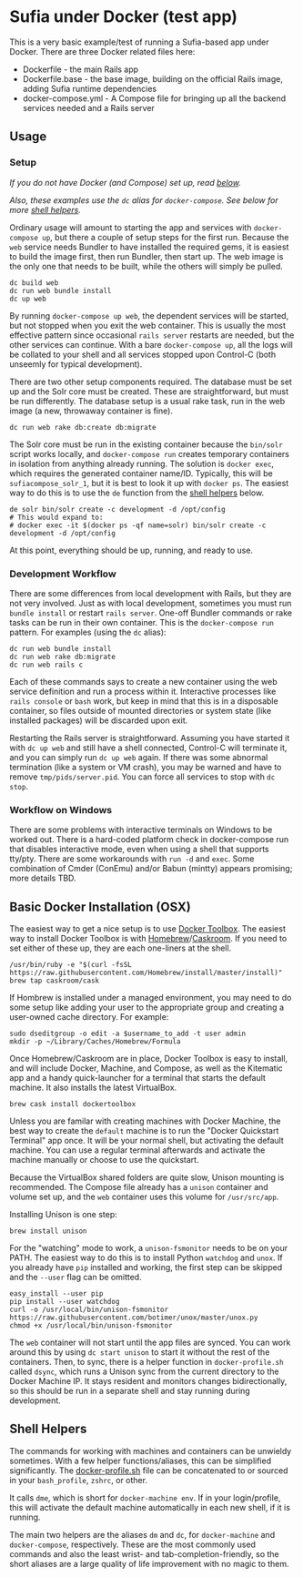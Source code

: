 # Sufia under Docker (test app)

This is a very basic example/test of running a Sufia-based app under Docker.
There are three Docker related files here:

 * Dockerfile - the main Rails app
 * Dockerfile.base - the base image, building on the official Rails image,
   adding Sufia runtime dependencies
 * docker-compose.yml - A Compose file for bringing up all the backend services
   needed and a Rails server

## Usage

### Setup

_If you do not have Docker (and Compose) set up, read [below](#basic-docker-installation-osx)._

_Also, these examples use the `dc` alias for `docker-compose`. See
below for more [shell helpers](#shell-helpers)._

Ordinary usage will amount to starting the app and services with
`docker-compose up`, but there a couple of setup steps for the first run. Because
the `web` service needs Bundler to have installed the required gems, it is easiest
to build the image first, then run Bundler, then start up. The web image is the
only one that needs to be built, while the others will simply be pulled.

```
dc build web
dc run web bundle install
dc up web
```

By running `docker-compose up web`, the dependent services will be started, but
not stopped when you exit the web container. This is usually the most effective
pattern since occasional `rails server` restarts are needed, but the other
services can continue. With a bare `docker-compose up`, all the logs will be
collated to your shell and all services stopped upon Control-C (both unseemly
for typical development).

There are two other setup components required. The database must be set up and
the Solr core must be created. These are straightforward, but must be run
differently. The database setup is a usual rake task, run in the web image (a
new, throwaway container is fine).

```
dc run web rake db:create db:migrate
```

The Solr core must be run in the existing container because the `bin/solr`
script works locally, and `docker-compose run` creates temporary containers in
isolation from anything already running. The solution is `docker exec`, which
requires the generated container name/ID. Typically, this will be
`sufiacompose_solr_1`, but it is best to look it up with `docker ps`. The
easiest way to do this is to use the `de` function from the [shell helpers](#shell-helpers)
below.

```
de solr bin/solr create -c development -d /opt/config
# This would expand to:
# docker exec -it $(docker ps -qf name=solr) bin/solr create -c development -d /opt/config
```

At this point, everything should be up, running, and ready to use.

### Development Workflow

There are some differences from local development with Rails, but they are not
very involved. Just as with local development, sometimes you must run `bundle
install` or restart `rails server`. One-off Bundler commands or rake tasks can
be run in their own container. This is the `docker-compose run` pattern. For
examples (using the `dc` alias):

```
dc run web bundle install
dc run web rake db:migrate
dc run web rails c
```

Each of these commands says to create a new container using the web service
definition and run a process within it. Interactive processes like `rails
console` or `bash` work, but keep in mind that this is in a disposable
container, so files outside of mounted directories or system state (like
installed packages) will be discarded upon exit.

Restarting the Rails server is straightforward. Assuming you have started it
with `dc up web` and still have a shell connected, Control-C will terminate it,
and you can simply run `dc up web` again. If there was some abnormal
termination (like a system or VM crash), you may be warned and have to remove
`tmp/pids/server.pid`. You can force all services to stop with `dc stop`.


### Workflow on Windows

There are some problems with interactive terminals on Windows to be worked out.
There is a hard-coded platform check in docker-compose run that disables
interactive mode, even when using a shell that supports tty/pty. There are some
workarounds with `run -d` and `exec`. Some combination of Cmder (ConEmu) and/or
Babun (mintty) appears promising; more details TBD.

## Basic Docker Installation (OSX)

The easiest way to get a nice setup is to use [Docker Toolbox](https://www.docker.com/products/docker-toolbox).
The easiest way to install Docker Toolbox is with [Homebrew](http://brew.sh)/[Caskroom](https://caskroom.github.io).
If you need to set either of these up, they are each one-liners at the shell.

```
/usr/bin/ruby -e "$(curl -fsSL https://raw.githubusercontent.com/Homebrew/install/master/install)"
brew tap caskroom/cask
```

If Hombrew is installed under a managed environment, you may need to do some
setup like adding your user to the appropriate group and creating a user-owned
cache directory. For example:

```
sudo dseditgroup -o edit -a $username_to_add -t user admin
mkdir -p ~/Library/Caches/Homebrew/Formula
```

Once Homebrew/Caskroom are in place, Docker Toolbox is easy to install, and
will include Docker, Machine, and Compose, as well as the Kitematic app and a
handy quick-launcher for a terminal that starts the default machine. It also
installs the latest VirtualBox.

```
brew cask install dockertoolbox
```

Unless you are familar with creating machines with Docker Machine, the best way
to create the `default` machine is to run the "Docker Quickstart Terminal" app
once. It will be your normal shell, but activating the default machine. You can
use a regular terminal afterwards and activate the machine manually or choose to
use the quickstart.

Because the VirtualBox shared folders are quite slow, Unison mounting is
recommended. The Compose file already has a `unison` container and volume set
up, and the `web` container uses this volume for `/usr/src/app`.

Installing Unison is one step:

```
brew install unison
```

For the "watching" mode to work, a `unison-fsmonitor` needs to be on your PATH.
The easiest way to do this is to install Python `watchdog` and `unox`. If you
already have `pip` installed and working, the first step can be skipped and the
`--user` flag can be omitted.

```
easy_install --user pip
pip install --user watchdog
curl -o /usr/local/bin/unison-fsmonitor https://raw.githubusercontent.com/botimer/unox/master/unox.py
chmod +x /usr/local/bin/unison-fsmonitor
```

The `web` container will not start until the app files are synced. You can work
around this by using `dc start unison` to start it without the rest of the
containers. Then, to sync, there is a helper function in `docker-profile.sh`
called `dsync`, which runs a Unison sync from the current directory to the
Docker Machine IP. It stays resident and monitors changes bidirectionally,
so this should be run in a separate shell and stay running during development.

## Shell Helpers

The commands for working with machines and containers can be unwieldy
sometimes. With a few helper functions/aliases, this can be simplified
significantly. The [docker-profile.sh](docker-profile.sh) file can be
concatenated to or sourced in your `bash_profile`, `zshrc`, or other.

It calls `dme`, which is short for `docker-machine env`. If in your
login/profile, this will activate the default machine automatically in each new
shell, if it is running.

The main two helpers are the aliases `dm` and `dc`, for `docker-machine` and
`docker-compose`, respectively. These are the most commonly used commands and
also the least wrist- and tab-completion-friendly, so the short aliases are a
large quality of life improvement with no magic to them.

